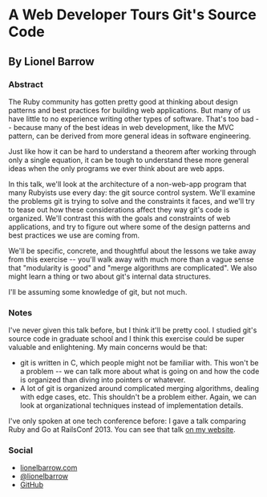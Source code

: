 # A Web Developer Tours Git's Source Code

## By Lionel Barrow

### Abstract

The Ruby community has gotten pretty good at thinking about design patterns and best practices for building web applications. But many of us have little to no experience writing other types of software. That's too bad -- because many of the best ideas in web development, like the MVC pattern, can be derived from more general ideas in software engineering.

Just like how it can be hard to understand a theorem after working through only a single equation, it can be tough to understand these more general ideas when the only programs we ever think about are web apps.

In this talk, we'll look at the architecture of a non-web-app program that many Rubyists use every day: the git source control system. We'll examine the problems git is trying to solve and the constraints it faces, and we'll try to tease out how these considerations affect they way git's code is organized. We'll contrast this with the goals and constraints of web applications, and try to figure out where some of the design patterns and best practices we use are coming from.

We'll be specific, concrete, and thoughtful about the lessons we take away from this exercise -- you'll walk away with much more than a vague sense that "modularity is good" and "merge algorithms are complicated". We also might learn a thing or two about git's internal data structures.

I'll be assuming some knowledge of git, but not much.

### Notes

I've never given this talk before, but I think it'll be pretty cool. I studied git's source code in graduate school and I think this exercise could be super valuable and enlightening. My main concerns would be that:

* git is written in C, which people might not be familiar with. This won't be a problem -- we can talk more about what is going on and how the code is organized than diving into pointers or whatever.
* A lot of git is organized around complicated merging algorithms, dealing with edge cases, etc. This shouldn't be a problem either. Again, we can look at organizational techniques instead of implementation details.

I've only spoken at one tech conference before: I gave a talk comparing Ruby and Go at RailsConf 2013. You can see that talk [on my website](http://lionelbarrow.com/2013/05/28/what-ruby-developers-can-learn-from-go/).

### Social

* [lionelbarrow.com](http://lionelbarrow.com.com)
* [@lionelbarrow](http://twitter.com/lionelbarrow)
* [GitHub](https://GIthub.com/lionelbarrow)
